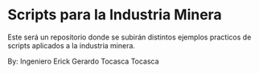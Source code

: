 # Scripts para la Industria Minera
Este será un repositorio donde se subirán distintos ejemplos practicos de scripts aplicados a la industria minera.




By: Ingeniero Erick Gerardo Tocasca Tocasca
